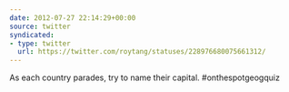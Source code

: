 ```yaml
---
date: 2012-07-27 22:14:29+00:00
source: twitter
syndicated:
- type: twitter
  url: https://twitter.com/roytang/statuses/228976680075661312/
---
```


As each country parades, try to name their capital. #onthespotgeogquiz